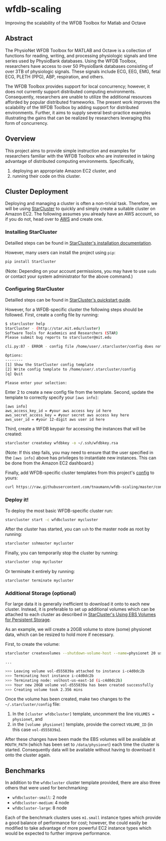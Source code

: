 wfdb-scaling
============

Improving the scalability of the WFDB Toolbox for Matlab and Octave


Abstract
--------
The PhysioNet WFDB Toolbox for MATLAB and Octave is a collection of functions for reading, writing, and processing physiologic signals and time series used by PhysioBank databases. Using the WFDB Toolbox, researchers have access to over 50 PhysioBank databases consisting of over 3TB of physiologic signals. These signals include ECG, EEG, EMG, fetal ECG, PLETH (PPG), ABP, respiration, and others. 

The WFDB Toolbox provides support for local concurrency; however, it does not currently support distributed computing environments. Consequently, researchers are unable to utilize the additional resources afforded by popular distributed frameworks. The present work improves the scalability of the WFDB Toolbox by adding support for distributed environments. Further, it aims to supply several best-practice examples illustrating the gains that can be realized by researchers leveraging this form of concurrency.


Overview
--------
This project aims to provide simple instruction and examples for researchers familiar with the WFDB Toolbox who are insterested in taking advantage of distributed computing environments. Specifically,

1. deploying an appropriate Amazon EC2 cluster, and
2. running their code on this cluster.


Cluster Deployment
------------------
Deploying and managing a cluster is often a non-trivial task. Therefore, we will be using [StarCluster](http://star.mit.edu/cluster) to quickly and simply create a suitable cluster on Amazon EC2. The following assumes you already have an AWS account, so if you do not, head over to [AWS](http://aws.amazon.com/) and create one.


### Installing StarCluster
Detailled steps can be found in [StarCluster's installation documentation](http://star.mit.edu/cluster/docs/latest/installation.html). 

However, many users can install the project using `pip`:

```sh
pip install StarCluster
```

(Note: Depending on your account permissions, you may have to use `sudo` or contact your system administrator for the above command.)

### Configuring StarCluster
Detailled steps can be found in [StarCluster's quickstart guide](http://star.mit.edu/cluster/docs/latest/quickstart.html). 

However, for a WFDB-specific cluster the following steps should be followed. First, create a config file by running:
```sh
$ starcluster help
StarCluster - (http://star.mit.edu/cluster)
Software Tools for Academics and Researchers (STAR)
Please submit bug reports to starcluster@mit.edu

cli.py:87 - ERROR - config file /home/user/.starcluster/config does not exist

Options:
--------
[1] Show the StarCluster config template
[2] Write config template to /home/user/.starcluster/config
[q] Quit

Please enter your selection:
```
Enter 2 to create a new config file from the template. Second, update the template to correctly specify your `[aws info]`:

```
[aws info]
aws_access_key_id = #your aws access key id here
aws_secret_access_key = #your secret aws access key here
aws_user_id = #your 12-digit aws user id here
```

Third, create a WFDB keypair for accessing the instances that will be created:

```sh
starcluster createkey wfdbkey -o ~/.ssh/wfdbkey.rsa
```

(Note: If this step fails, you may need to ensure that the user specified in the `[aws info]` above has privileges to instantiate new instances. This can be done from the Amazon EC2 dashboard.)

Finally, add WFDB-specific cluster templates from this project's [config](config) to yours:

```sh
curl https://raw.githubusercontent.com/tnaumann/wfdb-scaling/master/config >> ~/.starcluster/config
```

### Deploy it!
To deploy the most basic WFDB-specific cluster run:

```sh
starcluster start -c wfdbcluster mycluster
```

After the cluster has started, you can `ssh` to the master node as root by running:

```sh
starcluster sshmaster mycluster
```

Finally, you can temporarily stop the cluster by running:

```sh
starcluster stop mycluster
```

Or terminate it entirely by running:

```sh
starcluster terminate mycluster
```

### Additional Storage (optional)
For large data it is generally inefficient to download it onto to each new cluster. Instead, it is preferable to set up additional volumes which can be attached to each cluster as described in [StarCluster's Using EBS Volumes for Persistent Storage](http://star.mit.edu/cluster/docs/latest/manual/volumes.html).

As an example, we will create a 20GB volume to store (some) physionet data, which can be resized to hold more if necessary. 

First, to create the volume:
```sh
starcluster createvolumes --shutdown-volume-host --name=physionet 20 us-east-1d

...

>>> Leaving volume vol-d555839a attached to instance i-c4d0dc2b
>>> Terminating host instance i-c4d0dc2b
>>> Terminating node: volhost-us-east-1d (i-c4d0dc2b)
>>> Your new 20GB volume vol-d555839a has been created successfully
>>> Creating volume took 2.356 mins
```

Once the volume has been created, make two changes to the `~/.starcluster/config` file:

1. In the `[cluster wfdbcluster]` template, uncomment the line `VOLUMES = physionet`, and
2. in the `[volume physionet]` template, provide the correct `VOLUME_ID` (in this case `vol-d555839a`).

After these changes have been made the EBS volumes will be available at `MOUTH_PATH` (which has been set to `/data/physionet`) each time the cluster is started. Consequently data will be available without having to download it onto the cluster again.


Benchmarks
----------
In addition to the `wfdbcluster` cluster template provided, there are also three others that were used for benchmarking:
  * `wfdbcluster-small`: 2 node
  * `wfdbcluster-medium`: 4 node
  * `wfdbcluster-large`: 8 node

Each of the benchmark clusters uses `m1.small` instance types which provide a good balance of performance for cost; however, the could easily be modified to take advantage of more powerful EC2 instance types which would be expected to further improve performance.

